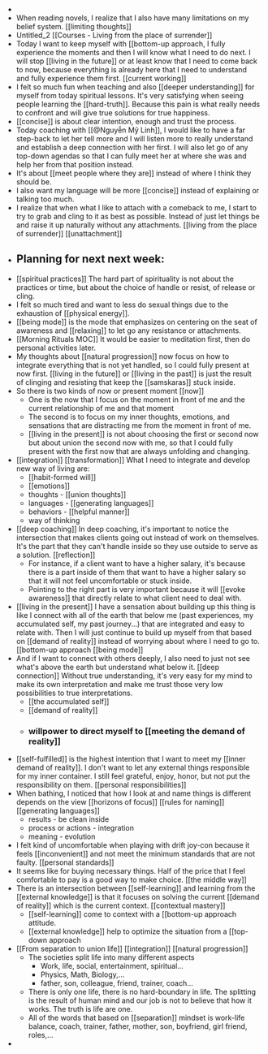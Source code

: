 - 
- When reading novels, I realize that I also have many
limitations on my belief system. [[limiting thoughts]]
- Untitled_2 [[Courses - Living from the place of surrender]]
- Today I want to keep myself with [[bottom-up approach, I
fully experience the moments and then I will know what I need to do next. I
will stop [[living in the future]] or at least know that I need to come back to
now, because everything is already here that I need to understand and fully
experience them first.  [[current working]]
- I felt so much fun when teaching and also [[deeper understanding]] for myself from today spiritual lessons. It's very satisfying
when seeing people learning the [[hard-truth]]. Because this pain is what
really needs to confront and will give true solutions for true happiness.
- [[concise]] is about clear intention, enough and trust the
process.
- Today coaching with [[@Nguyễn Mỹ Linh]], I would like to have
a far step-back to let her tell more and I will listen more to really
understand and establish a deep connection with her first. I will also let go
of any top-down agendas so that I can fully meet her at where she was and help
her from that position instead.
- It's about [[meet people
where they are]] instead of where I think they should be.
- I also want my language
will be more [[concise]] instead of explaining or talking too much.
- I realize that when what I like to attach with a comeback to
me, I start to try to grab and cling to it as best as possible. Instead of just
let things be and raise it up naturally without any attachments. [[living from the place of surrender]] [[unattachment]]
- Planning for next next week:
    - 
- [[spiritual practices]] The hard part of spirituality is not
about the practices or time, but about the choice of handle or resist, of
release or cling.
- I felt so much tired and want to less do sexual things due
to the exhaustion of [[physical energy]].
- [[being mode]] is the mode that emphasizes on centering on
the seat of awareness and [[relaxing]] to let go any resistance or
attachments.
- [[Morning Rituals MOC]] It would be easier to meditation first,
then do personal activities later.
- My thoughts about [[natural progression]] now focus
on how to integrate everything that is not yet handled, so I could fully
present at now first. [[living in the future]] or [[living in the past]] is
just the result of clinging and resisting that keep the [[samskaras]] stuck
inside.
- So there is two kinds of now or present moment [[now]]
    - One is the now that I focus on the moment in front of me and the current relationship of me and that moment
    - The second is to focus on my inner thoughts, emotions, and sensations that are distracting me from the moment in front of me.
    - [[living in the present]] is not about choosing the first or second now but about union the second now with me, so that I could fully present with the first now that are always unfolding and changing.
- [[integration]] [[transformation]] What I need to integrate and develop new way of living are:
    - [[habit-formed will]]
    - [[emotions]]
    - thoughts - [[union thoughts]]
    - languages - [[generating languages]]
    - behaviors - [[helpful manner]]
    - way of thinking
- [[deep coaching]] In deep coaching, it's important to notice the intersection that makes clients going out instead of work on themselves. It's the part that they can't handle inside so they use outside to serve as a solution. [[reflection]]
    - For instance, if a client want to have a higher salary, it's because there is a part inside of them that want to have a higher salary so that it will not feel uncomfortable or stuck inside.
    - Pointing to the right part is very important because it will [[evoke awareness]] that directly relate to what client need to deal with.
- [[living in the present]] I have a sensation about building up this thing is like I connect with all of the earth that below me (past experiences, my accumulated self, my past journey...) that are integrated and easy to relate with. Then I will just continue to build up myself from that based on [[demand of reality]] instead of worrying about where I need to go to. [[bottom-up approach [[being mode]] 
- And if I want to connect with others deeply, I also need to just not see what's above the earth but understand what below it. [[deep connection]] Without true understanding, it's very easy for my mind to make its own interpretation and make me trust those very low possibilities to true interpretations.
    - [[the accumulated self]]
    - [[demand of reality]]
    - ### willpower to direct myself to [[meeting the demand of reality]]
- [[self-fulfilled]] is the highest intention that I want to
meet my [[inner demand of reality]]. I don't want to let any external things
responsible for my inner container. I still feel grateful, enjoy, honor, but
not put the responsibility on them. [[personal responsibilities]]
- When bathing, I noticed that how I look at and name things is different depends on the view [[horizons of focus]] [[rules for naming]] [[generating languages]]
    - results - be clean inside
    - process or actions - integration
    - meaning - evolution
- I felt kind of uncomfortable when playing with drift joy-con because it feels [[inconvenient]] and not meet the minimum standards that are not faulty. [[personal standards]]
- It seems like for buying necessary things. Half of the price that I feel comfortable to pay is a good way to make choice. [[the middle way]]
- There is an intersection between [[self-learning]] and learning from the [[external knowledge]] is that it focuses on solving the current [[demand of reality]]  which is the current context. [[contextual mastery]]
    - [[self-learning]] come to context with a [[bottom-up approach attitude.
    - [[external knowledge]] help to optimize the situation from a [[top-down approach
- [[From separation to union life]] [[integration]] [[natural progression]]
    - The societies split life into many different aspects
        - Work, life, social, entertainment, spiritual...
        - Physics, Math, Biology,...
        - father, son, colleague, friend, trainer, coach...
    - There is only one life, there is no hard-boundary in life. The splitting is the result of human mind and our job is not to believe that how it works. The truth is life are one.
    - All of the words that based on [[separation]] mindset is work-life balance, coach, trainer, father, mother, son, boyfriend, girl friend, roles,...
- 
